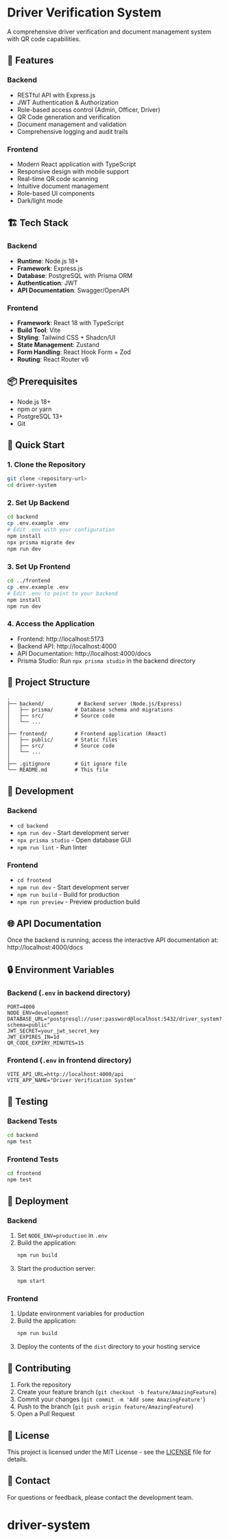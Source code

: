 # Driver Verification System

A comprehensive driver verification and document management system with QR code capabilities.

## 🌟 Features

### Backend
- RESTful API with Express.js
- JWT Authentication & Authorization
- Role-based access control (Admin, Officer, Driver)
- QR Code generation and verification
- Document management and validation
- Comprehensive logging and audit trails

### Frontend
- Modern React application with TypeScript
- Responsive design with mobile support
- Real-time QR code scanning
- Intuitive document management
- Role-based UI components
- Dark/light mode

## 🏗 Tech Stack

### Backend
- **Runtime**: Node.js 18+
- **Framework**: Express.js
- **Database**: PostgreSQL with Prisma ORM
- **Authentication**: JWT
- **API Documentation**: Swagger/OpenAPI

### Frontend
- **Framework**: React 18 with TypeScript
- **Build Tool**: Vite
- **Styling**: Tailwind CSS + Shadcn/UI
- **State Management**: Zustand
- **Form Handling**: React Hook Form + Zod
- **Routing**: React Router v6

## 📦 Prerequisites

- Node.js 18+
- npm or yarn
- PostgreSQL 13+
- Git

## 🚀 Quick Start

### 1. Clone the Repository

```bash
git clone <repository-url>
cd driver-system
```

### 2. Set Up Backend

```bash
cd backend
cp .env.example .env
# Edit .env with your configuration
npm install
npx prisma migrate dev
npm run dev
```

### 3. Set Up Frontend

```bash
cd ../frontend
cp .env.example .env
# Edit .env to point to your backend
npm install
npm run dev
```

### 4. Access the Application

- Frontend: http://localhost:5173
- Backend API: http://localhost:4000
- API Documentation: http://localhost:4000/docs
- Prisma Studio: Run `npx prisma studio` in the backend directory

## 📂 Project Structure

```
.
├── backend/           # Backend server (Node.js/Express)
│   ├── prisma/       # Database schema and migrations
│   ├── src/          # Source code
│   └── ...
│
├── frontend/         # Frontend application (React)
│   ├── public/       # Static files
│   ├── src/          # Source code
│   └── ...
│
├── .gitignore        # Git ignore file
└── README.md         # This file
```

## 🔧 Development

### Backend
- `cd backend`
- `npm run dev` - Start development server
- `npx prisma studio` - Open database GUI
- `npm run lint` - Run linter

### Frontend
- `cd frontend`
- `npm run dev` - Start development server
- `npm run build` - Build for production
- `npm run preview` - Preview production build

## 🌐 API Documentation

Once the backend is running, access the interactive API documentation at:
http://localhost:4000/docs

## 🔒 Environment Variables

### Backend (`.env` in backend directory)
```env
PORT=4000
NODE_ENV=development
DATABASE_URL="postgresql://user:password@localhost:5432/driver_system?schema=public"
JWT_SECRET=your_jwt_secret_key
JWT_EXPIRES_IN=1d
QR_CODE_EXPIRY_MINUTES=15
```

### Frontend (`.env` in frontend directory)
```env
VITE_API_URL=http://localhost:4000/api
VITE_APP_NAME="Driver Verification System"
```

## 🧪 Testing

### Backend Tests
```bash
cd backend
npm test
```

### Frontend Tests
```bash
cd frontend
npm test
```

## 🚀 Deployment

### Backend
1. Set `NODE_ENV=production` in `.env`
2. Build the application:
   ```bash
   npm run build
   ```
3. Start the production server:
   ```bash
   npm start
   ```

### Frontend
1. Update environment variables for production
2. Build the application:
   ```bash
   npm run build
   ```
3. Deploy the contents of the `dist` directory to your hosting service

## 🤝 Contributing

1. Fork the repository
2. Create your feature branch (`git checkout -b feature/AmazingFeature`)
3. Commit your changes (`git commit -m 'Add some AmazingFeature'`)
4. Push to the branch (`git push origin feature/AmazingFeature`)
5. Open a Pull Request

## 📄 License

This project is licensed under the MIT License - see the [LICENSE](LICENSE) file for details.

## 📧 Contact

For questions or feedback, please contact the development team.
# driver-system

